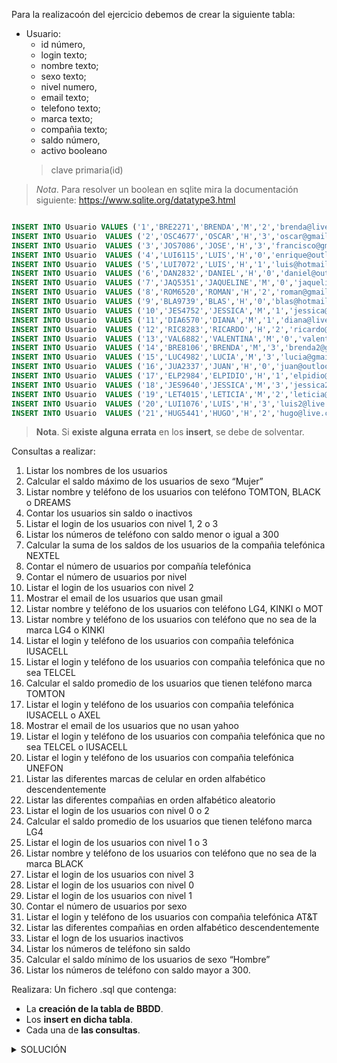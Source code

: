 Para la realizacoón del ejercicio debemos de crear la siguiente tabla:

- Usuario: 
    - id número,
    - login texto;
    - nombre texto;
    - sexo texto;
    - nivel numero,
    - email texto;
    - telefono texto;
    - marca texto;
    - compañia texto;
    - saldo número,
    - activo booleano
    > clave primaria(id)


> _Nota_. Para resolver un boolean en sqlite mira la documentación siguiente: https://www.sqlite.org/datatype3.html


```sql

INSERT INTO Usuario VALUES ('1','BRE2271','BRENDA','M','2','brenda@live.com','655-330-5736','KINKI','IUSACELL','100','1');
INSERT INTO Usuario  VALUES ('2','OSC4677','OSCAR','H','3','oscar@gmail.com','655-143-4181','LG4','TELCEL','0','1');
INSERT INTO Usuario  VALUES ('3','JOS7086','JOSE','H','3','francisco@gmail.com','655-143-3922','TOMTON','MOVISTAR','150','1')
INSERT INTO Usuario  VALUES ('4','LUI6115','LUIS','H','0','enrique@outlook.com','655-137-1279','KINKI','TELCEL','50','1');
INSERT INTO Usuario  VALUES ('5','LUI7072','LUIS','H','1','luis@hotmail.com','655-100-8260','TOMTON','IUSACELL','50','0');
INSERT INTO Usuario  VALUES ('6','DAN2832','DANIEL','H','0','daniel@outlook.com','655-145-2586','DREAMS','UNEFON','100','1'),
INSERT INTO Usuario  VALUES ('7','JAQ5351','JAQUELINE','M','0','jaqueline@outlook.com','655-330-5514','BLACK','AXEL','0','1');
INSERT INTO Usuario  VALUES ('8','ROM6520','ROMAN','H','2','roman@gmail.com','655-330-3263','LG4','IUSACELL','50','1');
INSERT INTO Usuario  VALUES ('9','BLA9739','BLAS','H','0','blas@hotmail.com','655-330-3871','LG4','UNEFON','100','1');
INSERT INTO Usuario  VALUES ('10','JES4752','JESSICA','M','1','jessica@hotmail.com','655-143-6861','KINKI','TELCEL','500','1');
INSERT INTO Usuario  VALUES ('11','DIA6570','DIANA','M','1','diana@live.com','655-143-3952','DREAMS','UNEFON','100','0');
INSERT INTO Usuario  VALUES ('12','RIC8283','RICARDO','H','2','ricardo@hotmail.com','655-145-6049','MOT','IUSACELL','150','1');
INSERT INTO Usuario  VALUES ('13','VAL6882','VALENTINA','M','0','valentina@live.com','655-137-4253','BLACK','AT&T','50','0');
INSERT INTO Usuario  VALUES ('14','BRE8106','BRENDA','M','3','brenda2@gmail.com','655-100-1351','MOT','NEXTEL','150','1');
INSERT INTO Usuario  VALUES ('15','LUC4982','LUCIA','M','3','lucia@gmail.com','655-145-4992','BLACK','IUSACELL','0','1');
INSERT INTO Usuario  VALUES ('16','JUA2337','JUAN','H','0','juan@outlook.com','655-100-6517','KINKI','AXEL','0','0');
INSERT INTO Usuario  VALUES ('17','ELP2984','ELPIDIO','H','1','elpidio@outlook.com','655-145-9938','MOT','MOVISTAR','500','1');
INSERT INTO Usuario  VALUES ('18','JES9640','JESSICA','M','3','jessica2@live.com','655-330-5143','DREAMS','IUSACELL','200','1');
INSERT INTO Usuario  VALUES ('19','LET4015','LETICIA','M','2','leticia@yahoo.com','655-143-4019','BLACK','UNEFON','100','1');
INSERT INTO Usuario  VALUES ('20','LUI1076','LUIS','H','3','luis2@live.com','655-100-5085','DREAMS','UNEFON','150','1');
INSERT INTO Usuario  VALUES ('21','HUG5441','HUGO','H','2','hugo@live.com','655-137-3935','MOT','AT&T','500','1');
```

> __Nota__. Si __existe alguna errata__ en los __insert__, se debe de solventar.

Consultas a realizar:

1. Listar los nombres de los usuarios
2. Calcular el saldo máximo de los usuarios de sexo “Mujer”
3. Listar nombre y teléfono de los usuarios con teléfono TOMTON, BLACK o DREAMS
4. Contar los usuarios sin saldo o inactivos
5. Listar el login de los usuarios con nivel 1, 2 o 3
6. Listar los números de teléfono con saldo menor o igual a 300
7. Calcular la suma de los saldos de los usuarios de la compañia telefónica NEXTEL
8. Contar el número de usuarios por compañía telefónica
9. Contar el número de usuarios por nivel
10. Listar el login de los usuarios con nivel 2
11. Mostrar el email de los usuarios que usan gmail
12. Listar nombre y teléfono de los usuarios con teléfono LG4, KINKI o MOT
13. Listar nombre y teléfono de los usuarios con teléfono que no sea de la marca LG4 o KINKI
14. Listar el login y teléfono de los usuarios con compañia telefónica IUSACELL
15. Listar el login y teléfono de los usuarios con compañia telefónica que no sea TELCEL
16. Calcular el saldo promedio de los usuarios que tienen teléfono marca TOMTON
17. Listar el login y teléfono de los usuarios con compañia telefónica IUSACELL o AXEL
18. Mostrar el email de los usuarios que no usan yahoo
19. Listar el login y teléfono de los usuarios con compañia telefónica que no sea TELCEL o IUSACELL
20. Listar el login y teléfono de los usuarios con compañia telefónica UNEFON
21. Listar las diferentes marcas de celular en orden alfabético descendentemente
22. Listar las diferentes compañias en orden alfabético aleatorio
23. Listar el login de los usuarios con nivel 0 o 2
24. Calcular el saldo promedio de los usuarios que tienen teléfono marca LG4
25. Listar el login de los usuarios con nivel 1 o 3
26. Listar nombre y teléfono de los usuarios con teléfono que no sea de la marca BLACK
27. Listar el login de los usuarios con nivel 3
28. Listar el login de los usuarios con nivel 0
29. Listar el login de los usuarios con nivel 1
31. Contar el número de usuarios por sexo
32. Listar el login y teléfono de los usuarios con compañia telefónica AT&T
33. Listar las diferentes compañias en orden alfabético descendentemente
34. Listar el logn de los usuarios inactivos
35. Listar los números de teléfono sin saldo
36. Calcular el saldo mínimo de los usuarios de sexo “Hombre”
37. Listar los números de teléfono con saldo mayor a 300.

Realizara:
Un fichero .sql que contenga:
 - La __creación de la tabla de BBDD__.
 - Los __insert en dicha tabla__.
 - Cada una de __las consultas__.


<details>
          <summary>SOLUCIÓN</summary>
        </br>

- Creación de la tabla:
	- Usuario: 
	    - id número,
	    - login texto;
	    - nombre texto;
	    - sexo texto;
	    - nivel numero,
	    - email texto;
	    - telefono texto;
	    - marca texto;
	    - compañia texto;
	    - saldo número,
	    - activo booleano
	    > clave primaria(id)

		```sql
			
		drop table if EXISTS usuario;
		create table usuario (
				id integer,
				login text,
				nombre text,
				sexo text,
				nivel integer,
				email text,
				telefono text,
				marca text,
				compañia text,
				saldo integer,
				activo integer,
				primary key(id)
			);
		```
- Corrección de las sentencias sql:
> Existen __insert__ que carecen del __;__, o tienen una __,__ en lugar __;__. Las líneas que presentan problemas son las siguientes:
```sql
INSERT INTO Usuario  VALUES ('3','JOS7086','JOSE','H','3','francisco@gmail.com','655-143-3922','TOMTON','MOVISTAR','150','1')
INSERT INTO Usuario  VALUES ('6','DAN2832','DANIEL','H','0','daniel@outlook.com','655-145-2586','DREAMS','UNEFON','100','1'),
```

Esto producirá que cuando __se corrija__ y se realice nuevamente el insert, se debe realizar inicialmente la siguiente sentencia:

```sql
	delete from usuario;
``` 

que realizará la __eliminación de los registros insertados previamente__, de la tabla __usuario__ de base de datos.


```sql
	

INSERT INTO Usuario VALUES ('1','BRE2271','BRENDA','M','2','brenda@live.com','655-330-5736','KINKI','IUSACELL','100','1');
INSERT INTO Usuario  VALUES ('2','OSC4677','OSCAR','H','3','oscar@gmail.com','655-143-4181','LG4','TELCEL','0','1');
INSERT INTO Usuario  VALUES ('3','JOS7086','JOSE','H','3','francisco@gmail.com','655-143-3922','TOMTON','MOVISTAR','150','1');
INSERT INTO Usuario  VALUES ('4','LUI6115','LUIS','H','0','enrique@outlook.com','655-137-1279','KINKI','TELCEL','50','1');
INSERT INTO Usuario  VALUES ('5','LUI7072','LUIS','H','1','luis@hotmail.com','655-100-8260','TOMTON','IUSACELL','50','0');
INSERT INTO Usuario  VALUES ('6','DAN2832','DANIEL','H','0','daniel@outlook.com','655-145-2586','DREAMS','UNEFON','100','1');
INSERT INTO Usuario  VALUES ('7','JAQ5351','JAQUELINE','M','0','jaqueline@outlook.com','655-330-5514','BLACK','AXEL','0','1');
INSERT INTO Usuario  VALUES ('8','ROM6520','ROMAN','H','2','roman@gmail.com','655-330-3263','LG4','IUSACELL','50','1');
INSERT INTO Usuario  VALUES ('9','BLA9739','BLAS','H','0','blas@hotmail.com','655-330-3871','LG4','UNEFON','100','1');
INSERT INTO Usuario  VALUES ('10','JES4752','JESSICA','M','1','jessica@hotmail.com','655-143-6861','KINKI','TELCEL','500','1');
INSERT INTO Usuario  VALUES ('11','DIA6570','DIANA','M','1','diana@live.com','655-143-3952','DREAMS','UNEFON','100','0');
INSERT INTO Usuario  VALUES ('12','RIC8283','RICARDO','H','2','ricardo@hotmail.com','655-145-6049','MOT','IUSACELL','150','1');
INSERT INTO Usuario  VALUES ('13','VAL6882','VALENTINA','M','0','valentina@live.com','655-137-4253','BLACK','AT&T','50','0');
INSERT INTO Usuario  VALUES ('14','BRE8106','BRENDA','M','3','brenda2@gmail.com','655-100-1351','MOT','NEXTEL','150','1');
INSERT INTO Usuario  VALUES ('15','LUC4982','LUCIA','M','3','lucia@gmail.com','655-145-4992','BLACK','IUSACELL','0','1');
INSERT INTO Usuario  VALUES ('16','JUA2337','JUAN','H','0','juan@outlook.com','655-100-6517','KINKI','AXEL','0','0');
INSERT INTO Usuario  VALUES ('17','ELP2984','ELPIDIO','H','1','elpidio@outlook.com','655-145-9938','MOT','MOVISTAR','500','1');
INSERT INTO Usuario  VALUES ('18','JES9640','JESSICA','M','3','jessica2@live.com','655-330-5143','DREAMS','IUSACELL','200','1');
INSERT INTO Usuario  VALUES ('19','LET4015','LETICIA','M','2','leticia@yahoo.com','655-143-4019','BLACK','UNEFON','100','1');
INSERT INTO Usuario  VALUES ('20','LUI1076','LUIS','H','3','luis2@live.com','655-100-5085','DREAMS','UNEFON','150','1');
INSERT INTO Usuario  VALUES ('21','HUG5441','HUGO','H','2','hugo@live.com','655-137-3935','MOT','AT&T','500','1');
``` 


1. Listar los nombres de los usuarios

```sql
SELECT nombre FROM Usuario;
```

2. Calcular el saldo máximo de los usuarios de sexo "Mujer"

```sql
SELECT MAX(saldo) FROM Usuario WHERE sexo = 'M';
```

3. Listar nombre y teléfono de los usuarios con teléfono TOMTON, BLACK o DREAMS

```sql
SELECT nombre, telefono FROM Usuario WHERE marca IN('TOMTON', 'BLACK', 'DREAMS');
```

4. Contar los usuarios sin saldo o inactivos

```sql
SELECT COUNT(*) FROM Usuario WHERE NOT activo OR saldo <= 0;
```

5. Listar el login de los usuarios con nivel 1, 2 o 3

```sql
SELECT usuario FROM Usuario WHERE nivel IN(1, 2, 3);
```

6. Listar los números de teléfono con saldo menor o igual a 300

```sql
SELECT telefono FROM Usuario WHERE saldo <= 300;
```

7. Calcular la suma de los saldos de los usuarios de la compañia telefónica NEXTEL

```sql
SELECT SUM(saldo) FROM Usuario WHERE compañia = 'NEXTEL';
```

8. Contar el número de usuarios por compañía telefónica

```sql
SELECT compañia, COUNT(*) FROM Usuario GROUP BY compañia;
```
9. Contar el número de usuarios por nivel

```sql
SELECT nivel, COUNT(*) FROM Usuario GROUP BY nivel;
```

10. Listar el login de los usuarios con nivel 2

```sql
SELECT usuario FROM Usuario WHERE nivel = 2;
```

11. Mostrar el email de los usuarios que usan gmail

```sql
SELECT email FROM Usuario WHERE email LIKE '%gmail.com';
```
12. Listar nombre y teléfono de los usuarios con teléfono LG4, KINKI o MOT

```sql
SELECT nombre, telefono FROM Usuario WHERE marca IN('LG4', 'KINKI', 'MOT');
```

13. Listar nombre y teléfono de los usuarios con teléfono que no sea de la marca LG4 o KINKI

```sql
SELECT nombre, telefono FROM Usuario WHERE marca NOT IN('LG4', 'KINKI');
```
14. Listar el login y teléfono de los usuarios con compañia telefónica IUSACELL

```sql
SELECT usuario, telefono FROM Usuario WHERE compañia = 'IUSACELL';
```

15. Listar el login y teléfono de los usuarios con compañia telefónica que no sea TELCEL

```sql
SELECT usuario, telefono FROM Usuario WHERE compañia <> "TELCEL";
```

16. Calcular el saldo promedio de los usuarios que tienen teléfono marca TOMTON

```sql
SELECT AVG(saldo) FROM Usuario WHERE marca = 'TOMTON';
```

17. Listar el login y teléfono de los usuarios con compañia telefónica IUSACELL o AXEL

```sql
SELECT usuario, telefono FROM Usuario WHERE compañia IN('IUSACELL', 'AXEL');
```

18. Mostrar el email de los usuarios que no usan yahoo

```sql
SELECT email FROM Usuario WHERE email NOT LIKE '%yahoo.com';
```

20. Listar el login y teléfono de los usuarios con compañia telefónica que no sea TELCEL o IUSACELL

```sql
SELECT usuario, telefono FROM Usuario WHERE compañia NOT IN('TELCEL', 'IUSACELL');
```
21. Listar el login y teléfono de los usuarios con compañia telefónica UNEFON

```sql
SELECT usuario, telefono FROM Usuario WHERE compañia = 'UNEFON';
```

22. Listar las diferentes marcas de celular en orden alfabético descendentemente

```sql
SELECT DISTINCT marca FROM Usuario ORDER BY marca DESC;
```

23. Listar las diferentes compañias en orden alfabético aleatorio

```sql
SELECT DISTINCT compañia FROM Usuario ORDER BY RAND();
```
24. Listar el login de los usuarios con nivel 0 o 2

```sql
SELECT usuario FROM Usuario WHERE nivel IN(0, 2);
```
25. Calcular el saldo promedio de los usuarios que tienen teléfono marca LG4

```sql
SELECT AVG(saldo) FROM Usuario WHERE marca = 'LG4';
```

26. Listar el login de los usuarios con nivel 1 o 3

```sql
SELECT usuario FROM Usuario WHERE nivel IN(1, 3);
```

27. Listar nombre y teléfono de los usuarios con teléfono que no sea de la marca BLACK 

```sql
SELECT nombre, telefono FROM Usuario WHERE marca <> "BLACK";
```

28. Listar el login de los usuarios con nivel 3

```sql
SELECT usuario FROM Usuario WHERE nivel = 3;
```

29. Listar el login de los usuarios con nivel 0

```sql
SELECT usuario FROM Usuario WHERE nivel = 0;
```

30. Listar el login de los usuarios con nivel 1

```sql
SELECT usuario FROM Usuario WHERE nivel = 1;
```

31. Contar el número de usuarios por sexo

```sql
SELECT sexo, COUNT(*) FROM Usuario GROUP BY sexo;
```
32. Listar el login y teléfono de los usuarios con compañia telefónica AT&T

```sql
SELECT usuario, telefono FROM Usuario WHERE compañia = "AT&T";
```

33. Listar las diferentes compañias en orden alfabético descendentemente

```sql
SELECT DISTINCT compañia FROM Usuario ORDER BY compañia DESC;
```
34. Listar el login de los usuarios inactivos

```sql
SELECT usuario FROM Usuario WHERE NOT activo;
```

35. Listar los números de teléfono sin saldo

```sql
SELECT telefono FROM Usuario WHERE saldo <= 0;
```
36. Calcular el saldo mínimo de los usuarios de sexo "Hombre"

```sql
SELECT MIN(saldo) FROM Usuario WHERE sexo = 'H';
```
37. Listar los números de teléfono con saldo mayor a 300

```sql
SELECT telefono FROM Usuario WHERE saldo > 300;
```

</details>